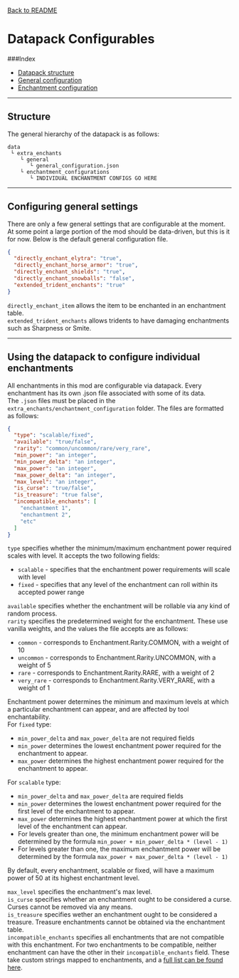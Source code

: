 [Back to README](/README.md)
# Datapack Configurables

###Index

 - [Datapack structure](#structure)
 - [General configuration](#configuring-general-settings)
 - [Enchantment configuration](#using-the-datapack-to-configure-individual-enchantments)

---
## Structure
The general hierarchy of the datapack is as follows:
```
data
 └ extra_enchants
    └ general
       └ general_configuration.json
    └ enchantment_configurations
       └ INDIVIDUAL ENCHANTMENT CONFIGS GO HERE
```
---
## Configuring general settings

There are only a few general settings that are configurable at the moment. At some point a large portion of the mod should be data-driven, but this is it for now. Below is the default general configuration file.
```json
{
  "directly_enchant_elytra": "true",
  "directly_enchant_horse_armor": "true",
  "directly_enchant_shields": "true",
  "directly_enchant_snowballs": "false",
  "extended_trident_enchants": "true"
}
```
`directly_enchant_item` allows the item to be enchanted in an enchantment table.</br>
`extended_trident_enchants` allows tridents to have damaging enchantments such as Sharpness or Smite.

---

## Using the datapack to configure individual enchantments

All enchantments in this mod are configurable via datapack. Every enchantment has its own .json file associated with some of its data. </br>
The `.json` files must be placed in the `extra_enchants/enchantment_configuration` folder. The files are formatted as follows:
```json
{
  "type": "scalable/fixed",
  "available": "true/false",
  "rarity": "common/uncommon/rare/very_rare",
  "min_power": "an integer",
  "min_power_delta": "an integer",
  "max_power": "an integer",
  "max_power_delta": "an integer",
  "max_level": "an integer",
  "is_curse": "true/false",
  "is_treasure": "true false",
  "incompatible_enchants": [
    "enchantment 1",
    "enchantment 2",
    "etc"
  ]
}
```
`type` specifies whether the minimum/maximum enchantment power required scales with level. It accepts the two following fields: </br>
 * `scalable` - specifies that the enchantment power requirements will scale with level
 * `fixed` - specifies that any level of the enchantment can roll within its accepted power range

`available` specifies whether the enchantment will be rollable via any kind of random process. </br>
`rarity` specifies the predetermined weight for the enchantment. These use vanilla weights, and the values the file accepts are as follows:  </br>
 * `common` - corresponds to Enchantment.Rarity.COMMON, with a weight of 10
 * `uncommon` - corresponds to Enchantment.Rarity.UNCOMMON, with a weight of 5
 * `rare` - corresponds to Enchantment.Rarity.RARE, with a weight of 2
 * `very_rare` - corresponds to Enchantment.Rarity.VERY_RARE, with a weight of 1

Enchantment power determines the minimum and maximum levels at which a particular enchantment can appear, and are affected by tool enchantability.</br>
For `fixed` type:
 * `min_power_delta` and `max_power_delta` are not required fields
 * `min_power` determines the lowest enchantment power required for the enchantment to appear.
 * `max_power` determines the highest enchantment power required for the enchantment to appear.

For `scalable` type:
 * `min_power_delta` and `max_power_delta` are required fields
 * `min_power` determines the lowest enchantment power required for the first level of the enchantment to appear.
 * `max_power` determines the highest enchantment power at which the first level of the enchantment can appear.
 * For levels greater than one, the minimum enchantment power will be determined by the formula `min_power + min_power_delta * (level - 1)`
 * For levels greater than one, the maximum enchantment power will be determined by the formula `max_power + max_power_delta * (level - 1)`

By default, every enchantment, scalable or fixed, will have a maximum power of 50 at its highest enchantment level. 
   
`max_level` specifies the enchantment's max level.</br>
`is_curse` specifies whether an enchantment ought to be considered a curse. Curses cannot be removed via any means.</br>
`is_treasure` specifies wether an enchantment ought to be considered a treasure. Treasure enchantments cannot be obtained via the enchantment table.</br>
`incompatible_enchants` specifies all enchantments that are not compatible with this enchantment. For two enchantments to be compatible, neither enchantment can have the other in their `incompatible_enchants` field. These take custom strings mapped to enchantments, and a [full list can be found here](enchantment_mappings.md).